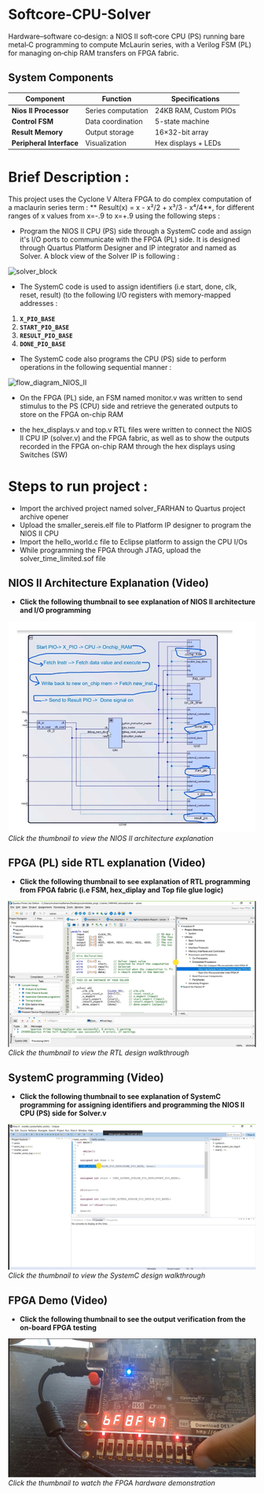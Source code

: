 # Softcore-CPU-Solver
Hardware–software co‑design: a NIOS II soft‑core CPU (PS) running bare metal‑C programming to compute McLaurin series, with a Verilog FSM (PL) for managing on‑chip RAM transfers on FPGA fabric.


## System Components

| Component            | Function               | Specifications               |
|----------------------|------------------------|-------------------------------|
| **Nios II Processor** | Series computation     | 24KB RAM, Custom PIOs         |
| **Control FSM**      | Data coordination      | 5-state machine               |
| **Result Memory**    | Output storage         | 16×32-bit array               |
| **Peripheral Interface** | Visualization      | Hex displays + LEDs           |


# Brief Description : 

This project uses the Cyclone V Altera FPGA to do complex computation of a maclaurin series term : ** Result(x) = x - x²/2 + x³/3 - x⁴/4**, for different ranges of x values from x=-.9 to x=+.9 using the following steps : 

- Program the NIOS II CPU (PS) side through a SystemC code and assign it's I/O ports to communicate with the FPGA (PL) side. It is designed through Quartus Platform Designer and IP integrator and named as Solver. A block view of the Solver IP is following :


![solver_block](https://github.com/user-attachments/assets/77cc0d76-cdf4-43b6-a0f2-f7277fecc3dc)


    
- The SystemC code is used to assign identifiers (i.e start, done, clk, reset, result) (to the following I/O registers with memory-mapped addresses :

1. **`X_PIO_BASE`**  
2. **`START_PIO_BASE`**  
3. **`RESULT_PIO_BASE`**  
4. **`DONE_PIO_BASE`**

- The SystemC code also programs the CPU (PS) side to perform operations in the following sequential manner :

![flow_diagram_NIOS_II](https://github.com/user-attachments/assets/e7698f4c-c5f9-4625-b341-6d76b81c2a56)



- On the FPGA (PL) side, an FSM named monitor.v was written to send stimulus to the PS (CPU) side and retrieve the generated outputs to store on the FPGA on-chip RAM

- the hex_displays.v and top.v RTL files were written to connect the NIOS II CPU IP (solver.v) and the FPGA fabric, as well as to show the outputs recorded in the FPGA on-chip RAM through the hex displays using Switches (SW)


  

# Steps to run project : 

- Import the archived project named solver_FARHAN to Quartus project archive opener
- Upload the smaller_sereis.elf file to Platform IP designer to program the NIOS II CPU
- Import the hello_world.c file to Eclipse platform to assign the CPU I/Os
- While programming the FPGA through JTAG, upload the solver_time_limited.sof file 



## NIOS II Architecture Explanation (Video)

- **Click the following thumbnail to see explanation of NIOS II architecture and I/O programming**  

[![Nios II Explanation Thumbnail](https://github.com/muhammadfarhan720/Softcore-CPU-Solver/blob/main/images/NIOS_II_explain.jpg)](https://drive.google.com/file/d/1OivlKEcWBMbtK8nlybsaeRTyZyXZcWzh/view?usp=sharing)
*Click the thumbnail to view the NIOS II architecture explanation*



## FPGA (PL) side RTL explanation (Video)

- **Click the following thumbnail to see explanation of RTL programming from FPGA fabric (i.e FSM, hex_diplay and Top file glue logic)** 


[![RTL Explanation Thumbnail](https://raw.githubusercontent.com/muhammadfarhan720/Softcore-CPU-Solver/main/images/RTL_explain_PL.jpg)](https://drive.google.com/file/d/1d1RwWHCYOZGS5YGcJ9evYmTbsL30fEU4/view?usp=sharing)
*Click the thumbnail to view the RTL design walkthrough*

## SystemC programming (Video)

- **Click the following thumbnail to see explanation of SystemC programming for assigning identifiers and programming the NIOS II CPU (PS) side for Solver.v**
  
[![SystemC Design Thumbnail](https://raw.githubusercontent.com/muhammadfarhan720/Softcore-CPU-Solver/main/images/SystemC_thumbnail.jpg)](https://drive.google.com/file/d/1mL6lYVRg_LiCBrRMKqM5lRul_v_cRrq6/view?usp=sharing)  
*Click the thumbnail to view the SystemC design walkthrough*


## FPGA Demo (Video)

- **Click the following thumbnail to see the output verification from the on-board FPGA testing**

[![FPGA Demo Thumbnail](https://raw.githubusercontent.com/muhammadfarhan720/Softcore-CPU-Solver/main/images/FPGA_demo_thumbnail.jpg)](https://drive.google.com/file/d/1PtyY5mfzT45mChBZDB1aFGSg6jqaw-t-/view?usp=sharing)  
*Click the thumbnail to watch the FPGA hardware demonstration*


